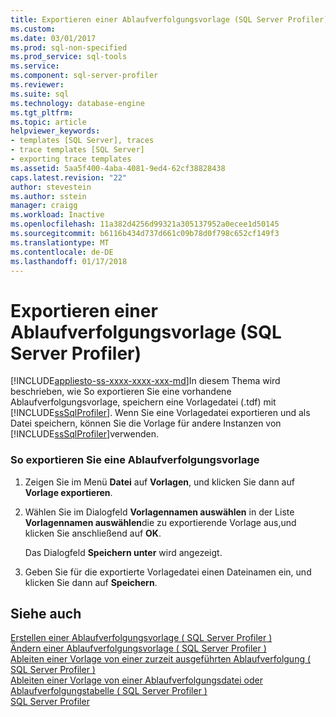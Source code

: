 ```yaml
---
title: Exportieren einer Ablaufverfolgungsvorlage (SQL Server Profiler) | Microsoft Docs
ms.custom: 
ms.date: 03/01/2017
ms.prod: sql-non-specified
ms.prod_service: sql-tools
ms.service: 
ms.component: sql-server-profiler
ms.reviewer: 
ms.suite: sql
ms.technology: database-engine
ms.tgt_pltfrm: 
ms.topic: article
helpviewer_keywords:
- templates [SQL Server], traces
- trace templates [SQL Server]
- exporting trace templates
ms.assetid: 5aa5f400-4aba-4081-9ed4-62cf38828438
caps.latest.revision: "22"
author: stevestein
ms.author: sstein
manager: craigg
ms.workload: Inactive
ms.openlocfilehash: 11a382d4256d99321a305137952a0ecee1d50145
ms.sourcegitcommit: b6116b434d737d661c09b78d0f798c652cf149f3
ms.translationtype: MT
ms.contentlocale: de-DE
ms.lasthandoff: 01/17/2018
---
```

# <a name="export-a-trace-template-sql-server-profiler"></a>Exportieren einer Ablaufverfolgungsvorlage (SQL Server Profiler)
[!INCLUDE[appliesto-ss-xxxx-xxxx-xxx-md](../../includes/appliesto-ss-xxxx-xxxx-xxx-md.md)]In diesem Thema wird beschrieben, wie So exportieren Sie eine vorhandene Ablaufverfolgungsvorlage, speichern eine Vorlagedatei (.tdf) mit [!INCLUDE[ssSqlProfiler](../../includes/sssqlprofiler-md.md)]. Wenn Sie eine Vorlagedatei exportieren und als Datei speichern, können Sie die Vorlage für andere Instanzen von [!INCLUDE[ssSqlProfiler](../../includes/sssqlprofiler-md.md)]verwenden.  
  
### <a name="to-export-a-trace-template"></a>So exportieren Sie eine Ablaufverfolgungsvorlage  
  
1.  Zeigen Sie im Menü **Datei** auf **Vorlagen**, und klicken Sie dann auf **Vorlage exportieren**.  
  
2.  Wählen Sie im Dialogfeld **Vorlagennamen auswählen** in der Liste **Vorlagennamen auswählen**die zu exportierende Vorlage aus,und klicken Sie anschließend auf **OK**.  
  
     Das Dialogfeld **Speichern unter** wird angezeigt.  
  
3.  Geben Sie für die exportierte Vorlagedatei einen Dateinamen ein, und klicken Sie dann auf **Speichern**.  
  
## <a name="see-also"></a>Siehe auch  
 [Erstellen einer Ablaufverfolgungsvorlage &#40; SQL Server Profiler &#41;](../../tools/sql-server-profiler/create-a-trace-template-sql-server-profiler.md)   
 [Ändern einer Ablaufverfolgungsvorlage &#40; SQL Server Profiler &#41;](../../tools/sql-server-profiler/modify-a-trace-template-sql-server-profiler.md)   
 [Ableiten einer Vorlage von einer zurzeit ausgeführten Ablaufverfolgung &#40; SQL Server Profiler &#41;](../../tools/sql-server-profiler/derive-a-template-from-a-running-trace-sql-server-profiler.md)   
 [Ableiten einer Vorlage von einer Ablaufverfolgungsdatei oder Ablaufverfolgungstabelle &#40; SQL Server Profiler &#41;](../../tools/sql-server-profiler/derive-a-template-from-a-trace-file-or-trace-table-sql-server-profiler.md)   
 [SQL Server Profiler](../../tools/sql-server-profiler/sql-server-profiler.md)  
  
  
